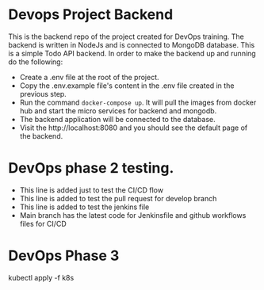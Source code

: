 # Devops Project Backend
This is the backend repo of the project created for DevOps training. The backend is written in NodeJs and is connected to MongoDB database. This is a simple Todo API backend.
In order to make the backend up and running do the following:
- Create a .env file at the root of the project.
- Copy the .env.example file's content in the .env file created in the previous step.
- Run the command `docker-compose up`. It will pull the images from docker hub and start the micro services for backend and mongodb.
- The backend application will be connected to the database.
- Visit the http://localhost:8080 and you should see the default page of the backend.

# DevOps phase 2 testing.
- This line is added just to test the CI/CD flow
- This line is added to test the pull request for develop branch
- This line is added to test the jenkins file
- Main branch has the latest code for Jenkinsfile and github workflows files for CI/CD


# DevOps Phase 3
kubectl apply -f k8s
